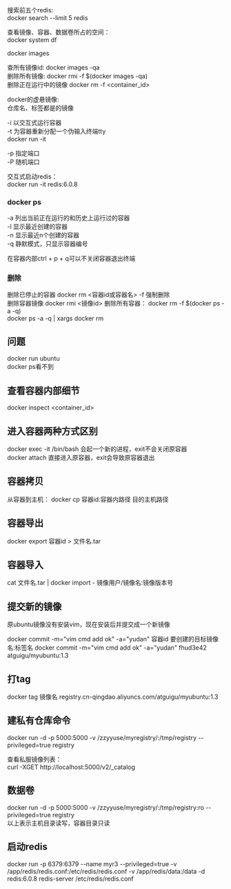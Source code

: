 
搜索前五个redis:  
docker search --limit 5 redis  

查看镜像、容器、数据卷所占的空间：  
docker system df

docker images

查所有镜像id: docker images -qa  
删除所有镜像: docker rmi -f $(docker images -qa)  
删除正在运行中的镜像 docker rm -f <container_id>  

docker的虚悬镜像:  
仓库名、标签都是<none>的镜像


-i 以交互式运行容器  
-t 为容器重新分配一个伪输入终端tty    
docker run -it  

-p 指定端口  
-P 随机端口

交互式启动redis：  
docker run -it redis:6.0.8

### docker ps

-a 列出当前正在运行的和历史上运行过的容器  
-l 显示最近创建的容器  
-n 显示最近n个创建的容器  
-q 静默模式，只显示容器编号  

在容器内部ctrl + p + q可以不关闭容器退出终端  

### 删除

删除已停止的容器 docker rm <容器id或容器名> 
-f 强制删除  
删除容器镜像    docker rmi <镜像id>
删除所有容器：  docker rm -f $(docker ps -a -q)  
              docker ps -a -q | xargs docker rm  

## 问题

docker run ubuntu  
docker ps看不到  

## 查看容器内部细节

docker inspect <container_id>

## 进入容器两种方式区别

docker exec -it <container id> /bin/bash 会起一个新的进程，exit不会关闭原容器  
docker attach <container id> 直接进入原容器，exit会导致原容器退出  

## 容器拷贝

从容器到主机：  docker cp 容器id:容器内路径 目的主机路径  

## 容器导出

docker export 容器id > 文件名.tar

## 容器导入

cat 文件名.tar | docker import - 镜像用户/镜像名:镜像版本号

## 提交新的镜像

原ubuntu镜像没有安装vim，现在安装后并提交成一个新镜像

docker commit -m="vim cmd add ok" -a="yudan" 容器id 要创建的目标镜像名:标签名
docker commit -m="vim cmd add ok" -a="yudan" fhud3e42 atguigu/myubuntu:1.3

## 打tag

docker tag 镜像名 registry.cn-qingdao.aliyuncs.com/atguigu/myubuntu:1.3

## 建私有仓库命令

docker run -d -p 5000:5000 -v /zzyyuse/myregistry/:/tmp/registry --privileged=true registry

查看私服镜像列表：  
curl -XGET http://localhost:5000/v2/_catalog

## 数据卷

docker run -d -p 5000:5000 -v /zzyyuse/myregistry/:/tmp/registry:ro --privileged=true registry  
以上表示主机目录读写，容器目录只读  

## 启动redis

docker run -p 6379:6379 --name myr3 --privileged=true
-v /app/redis/redis.conf:/etc/redis/redis.conf
-v /app/redis/data:/data
-d redis:6.0.8 redis-server /etc/redis/redis.conf


